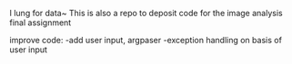 I lung for data~
This is also a repo to deposit code for the image analysis final assignment

improve code:
  -add user input, argpaser
  -exception handling on basis of user input
